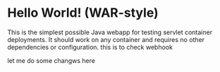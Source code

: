 Hello World! (WAR-style)
===============

This is the simplest possible Java webapp for testing servlet container deployments.  It should work on any container and requires no other dependencies or configuration.
this is to check webhook

let me do some changws here
